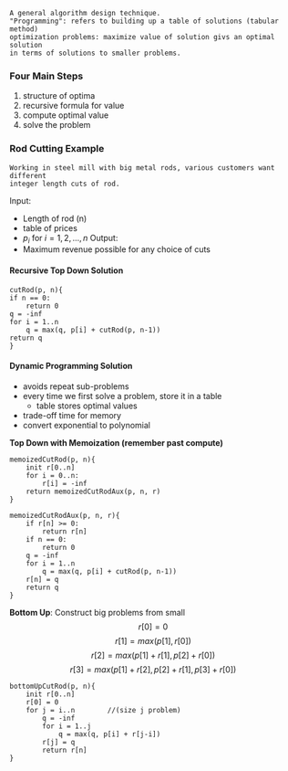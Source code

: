 	A general algorithm design technique.
	"Programming": refers to building up a table of solutions (tabular method)
	optimization problems: maximize value of solution givs an optimal solution 
	in terms of solutions to smaller problems. 

### Four Main Steps
1. structure of optima
2. recursive formula for value
3. compute optimal value
4. solve the problem

### Rod Cutting Example
	Working in steel mill with big metal rods, various customers want different
	integer length cuts of rod. 


Input: 
- Length of rod (n)
- table of prices
- $p_i$ for $i = 1, 2, ... , n$
Output:
- Maximum revenue possible for any choice of cuts

#### Recursive Top Down Solution
```
cutRod(p, n){
if n == 0:
	return 0
q = -inf
for i = 1..n
	q = max(q, p[i] + cutRod(p, n-1))
return q
}
```

#### Dynamic Programming Solution
- avoids repeat sub-problems
- every time we first solve a problem, store it in a table
	- table stores optimal values
- trade-off time for memory
- convert exponential to polynomial 

__Top Down with Memoization (remember past compute)__
```
memoizedCutRod(p, n){
	init r[0..n]
	for i = 0..n:
		r[i] = -inf
	return memoizedCutRodAux(p, n, r)
}

memoizedCutRodAux(p, n, r){
	if r[n] >= 0:
		return r[n]
	if n == 0:
		return 0
	q = -inf
	for i = 1..n
		q = max(q, p[i] + cutRod(p, n-1))
	r[n] = q
	return q
}
```

__Bottom Up__: Construct big problems from small
$$r[0] = 0$$
$$r[1] = max(p[1], r[0])$$
$$r[2] = max(p[1] + r[1], p[2] +r[0])$$
$$r[3] = max(p[1] + r[2], p[2] + r[1], p[3] + r[0]) $$
```
bottomUpCutRod(p, n){
	init r[0..n]
	r[0] = 0
	for j = i..n        //(size j problem)
		q = -inf
		for i = 1..j
			q = max(q, p[i] + r[j-i])
		r[j] = q
		return r[n]
}
```